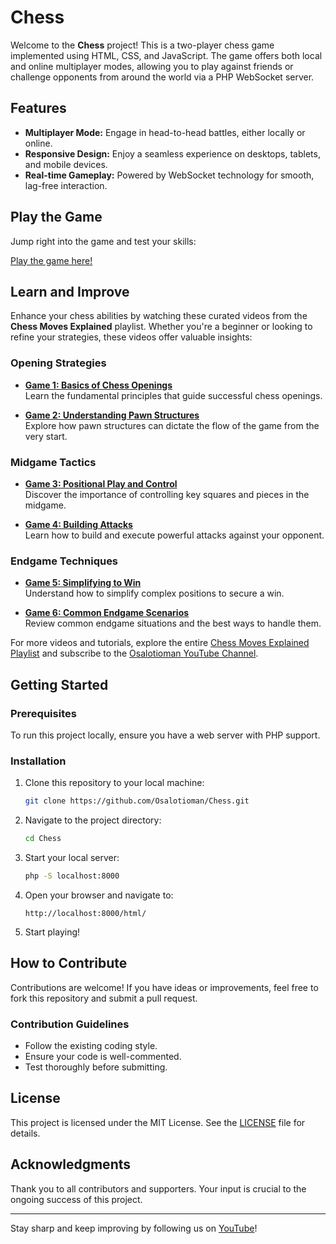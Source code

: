 <!--
# Chess
 A two player chess game in html/css/javascript.
It also allows for players to play with different computers over a php websocket server.
<br>
 [Play game here.](html/)
<br>
If you're new to the chess, I'd ask to go through this [Wikipedia Article on Chess](https://en.m.wikipedia.org/wiki/Chess) for a general overview of the game.
-->
# Chess

Welcome to the **Chess** project! This is a two-player chess game implemented using HTML, CSS, and JavaScript. The game offers both local and online multiplayer modes, allowing you to play against friends or challenge opponents from around the world via a PHP WebSocket server.

## Features

- **Multiplayer Mode:** Engage in head-to-head battles, either locally or online.
- **Responsive Design:** Enjoy a seamless experience on desktops, tablets, and mobile devices.
- **Real-time Gameplay:** Powered by WebSocket technology for smooth, lag-free interaction.

## Play the Game

Jump right into the game and test your skills:

[Play the game here!](html/)

## Learn and Improve

Enhance your chess abilities by watching these curated videos from the **Chess Moves Explained** playlist. Whether you're a beginner or looking to refine your strategies, these videos offer valuable insights:

### Opening Strategies

- **[Game 1: Basics of Chess Openings](https://www.youtube.com/watch?v=Rg7PV8nX2OQ&list=PLjpc-cCmUs68EYXpw9stM1T23vbxEJTac&index=1)**  
  Learn the fundamental principles that guide successful chess openings.

- **[Game 2: Understanding Pawn Structures](https://www.youtube.com/watch?v=W_PQwAM4dsc&list=PLjpc-cCmUs68EYXpw9stM1T23vbxEJTac&index=2)**  
  Explore how pawn structures can dictate the flow of the game from the very start.

### Midgame Tactics

- **[Game 3: Positional Play and Control](https://www.youtube.com/watch?v=F9G8Njb1pH4&list=PLjpc-cCmUs68EYXpw9stM1T23vbxEJTac&index=3)**  
  Discover the importance of controlling key squares and pieces in the midgame.

- **[Game 4: Building Attacks](https://www.youtube.com/watch?v=Rg8I7RAJGlw&list=PLjpc-cCmUs68EYXpw9stM1T23vbxEJTac&index=4)**  
  Learn how to build and execute powerful attacks against your opponent.

### Endgame Techniques

- **[Game 5: Simplifying to Win](https://www.youtube.com/watch?v=5FPmVf2EEYc&list=PLjpc-cCmUs68EYXpw9stM1T23vbxEJTac&index=5)**  
  Understand how to simplify complex positions to secure a win.

- **[Game 6: Common Endgame Scenarios](https://www.youtube.com/watch?v=V2ZWVqO8t_w&list=PLjpc-cCmUs68EYXpw9stM1T23vbxEJTac&index=6)**  
  Review common endgame situations and the best ways to handle them.

For more videos and tutorials, explore the entire [Chess Moves Explained Playlist](https://youtube.com/playlist?list=PLjpc-cCmUs68EYXpw9stM1T23vbxEJTac&si=tJqTP5b_i6pFmUJe) and subscribe to the [Osalotioman YouTube Channel](https://m.youtube.com/@osalotioman?reload=9).

## Getting Started

### Prerequisites

To run this project locally, ensure you have a web server with PHP support.

### Installation

1. Clone this repository to your local machine:

    ```bash
    git clone https://github.com/Osalotioman/Chess.git
    ```

2. Navigate to the project directory:

    ```bash
    cd Chess
    ```

3. Start your local server:

    ```bash
    php -S localhost:8000
    ```

4. Open your browser and navigate to:

    ```
    http://localhost:8000/html/
    ```

5. Start playing!

## How to Contribute

Contributions are welcome! If you have ideas or improvements, feel free to fork this repository and submit a pull request.

### Contribution Guidelines

- Follow the existing coding style.
- Ensure your code is well-commented.
- Test thoroughly before submitting.

## License

This project is licensed under the MIT License. See the [LICENSE](LICENSE) file for details.

## Acknowledgments

Thank you to all contributors and supporters. Your input is crucial to the ongoing success of this project.

---

Stay sharp and keep improving by following us on [YouTube](https://m.youtube.com/@osalotioman?reload=9)!
